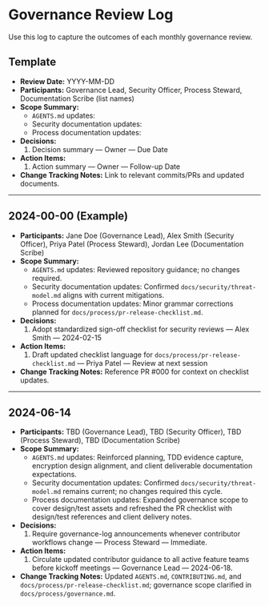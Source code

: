 # Governance Review Log

Use this log to capture the outcomes of each monthly governance review.

## Template
- **Review Date:** YYYY-MM-DD
- **Participants:** Governance Lead, Security Officer, Process Steward, Documentation Scribe (list names)
- **Scope Summary:**
  - `AGENTS.md` updates:
  - Security documentation updates:
  - Process documentation updates:
- **Decisions:**
  1. Decision summary — Owner — Due Date
- **Action Items:**
  1. Action summary — Owner — Follow-up Date
- **Change Tracking Notes:** Link to relevant commits/PRs and updated documents.

---

## 2024-00-00 (Example)
- **Participants:** Jane Doe (Governance Lead), Alex Smith (Security Officer), Priya Patel (Process Steward), Jordan Lee (Documentation Scribe)
- **Scope Summary:**
  - `AGENTS.md` updates: Reviewed repository guidance; no changes required.
  - Security documentation updates: Confirmed `docs/security/threat-model.md` aligns with current mitigations.
  - Process documentation updates: Minor grammar corrections planned for `docs/process/pr-release-checklist.md`.
- **Decisions:**
  1. Adopt standardized sign-off checklist for security reviews — Alex Smith — 2024-02-15
- **Action Items:**
  1. Draft updated checklist language for `docs/process/pr-release-checklist.md` — Priya Patel — Review at next session
- **Change Tracking Notes:** Reference PR #000 for context on checklist updates.

---

## 2024-06-14
- **Participants:** TBD (Governance Lead), TBD (Security Officer), TBD (Process Steward), TBD (Documentation Scribe)
- **Scope Summary:**
  - `AGENTS.md` updates: Reinforced planning, TDD evidence capture, encryption design alignment, and client deliverable documentation expectations.
  - Security documentation updates: Confirmed `docs/security/threat-model.md` remains current; no changes required this cycle.
  - Process documentation updates: Expanded governance scope to cover design/test assets and refreshed the PR checklist with design/test references and client delivery notes.
- **Decisions:**
  1. Require governance-log announcements whenever contributor workflows change — Process Steward — Immediate.
- **Action Items:**
  1. Circulate updated contributor guidance to all active feature teams before kickoff meetings — Governance Lead — 2024-06-18.
- **Change Tracking Notes:** Updated `AGENTS.md`, `CONTRIBUTING.md`, and `docs/process/pr-release-checklist.md`; governance scope clarified in `docs/process/governance.md`.
